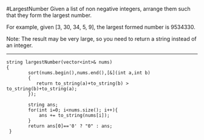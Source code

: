#LargestNumber
Given a list of non negative integers, arrange them such that they form the largest number.

For example, given [3, 30, 34, 5, 9], the largest formed number is 9534330.

Note: The result may be very large, so you need to return a string instead of an integer.


---


```
string largestNumber(vector<int>& nums)
{
        sort(nums.begin(),nums.end(),[&](int a,int b)
        {
           return to_string(a)+to_string(b) > to_string(b)+to_string(a); 
        });
        
        string ans;
        for(int i=0; i<nums.size(); i++){
            ans += to_string(nums[i]);
        }
        return ans[0]=='0' ? "0" : ans;
 }
```